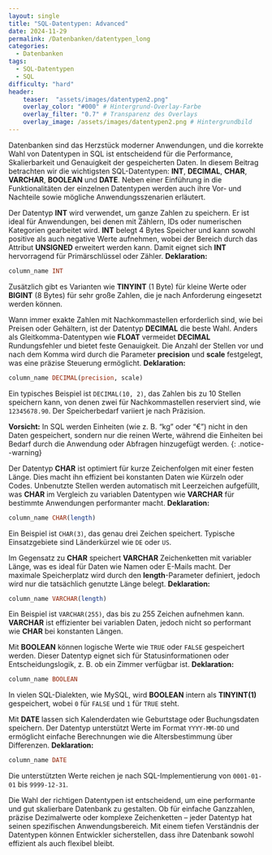```yaml
---
layout: single
title: "SQL-Datentypen: Advanced"
date: 2024-11-29
permalink: /Datenbanken/datentypen_long
categories: 
  - Datenbanken
tags: 
  - SQL-Datentypen
  - SQL
difficulty: "hard"
header:
    teaser:  "assets/images/datentypen2.png"
    overlay_color: "#000" # Hintergrund-Overlay-Farbe
    overlay_filter: "0.7" # Transparenz des Overlays
    overlay_image: /assets/images/datentypen2.png # Hintergrundbild
---
```


Datenbanken sind das Herzstück moderner Anwendungen, und die korrekte Wahl von Datentypen in SQL ist entscheidend für die Performance, Skalierbarkeit und Genauigkeit der gespeicherten Daten. In diesem Beitrag betrachten wir die wichtigsten SQL-Datentypen: **INT**, **DECIMAL**, **CHAR**, **VARCHAR**, **BOOLEAN** und **DATE**. Neben einer Einführung in die Funktionalitäten der einzelnen Datentypen werden auch ihre Vor- und Nachteile sowie mögliche Anwendungsszenarien erläutert.

Der Datentyp **INT** wird verwendet, um ganze Zahlen zu speichern. Er ist ideal für Anwendungen, bei denen mit Zählern, IDs oder numerischen Kategorien gearbeitet wird. **INT** belegt 4 Bytes Speicher und kann sowohl positive als auch negative Werte aufnehmen, wobei der Bereich durch das Attribut **UNSIGNED** erweitert werden kann. Damit eignet sich **INT** hervorragend für Primärschlüssel oder Zähler. 
**Deklaration:** 
```sql
column_name INT
```
Zusätzlich gibt es Varianten wie **TINYINT** (1 Byte) für kleine Werte oder **BIGINT** (8 Bytes) für sehr große Zahlen, die je nach Anforderung eingesetzt werden können.

Wann immer exakte Zahlen mit Nachkommastellen erforderlich sind, wie bei Preisen oder Gehältern, ist der Datentyp **DECIMAL** die beste Wahl. Anders als Gleitkomma-Datentypen wie **FLOAT** vermeidet **DECIMAL** Rundungsfehler und bietet feste Genauigkeit. Die Anzahl der Stellen vor und nach dem Komma wird durch die Parameter **precision** und **scale** festgelegt, was eine präzise Steuerung ermöglicht. 
**Deklaration:**
```sql
column_name DECIMAL(precision, scale)
```
Ein typisches Beispiel ist `DECIMAL(10, 2)`, das Zahlen bis zu 10 Stellen speichern kann, von denen zwei für Nachkommastellen reserviert sind, wie `12345678.90`. Der Speicherbedarf variiert je nach Präzision.

**Vorsicht:** In SQL werden Einheiten (wie z. B. “kg” oder “€”) nicht in den Daten gespeichert, sondern nur die reinen Werte, während die Einheiten bei Bedarf durch die Anwendung oder Abfragen hinzugefügt werden.
{: .notice--warning}


Der Datentyp **CHAR** ist optimiert für kurze Zeichenfolgen mit einer festen Länge. Dies macht ihn effizient bei konstanten Daten wie Kürzeln oder Codes. Unbenutzte Stellen werden automatisch mit Leerzeichen aufgefüllt, was **CHAR** im Vergleich zu variablen Datentypen wie **VARCHAR** für bestimmte Anwendungen performanter macht.
**Deklaration:**
```sql
column_name CHAR(length)
```
Ein Beispiel ist `CHAR(3)`, das genau drei Zeichen speichert. Typische Einsatzgebiete sind Länderkürzel wie `DE` oder `US`.

Im Gegensatz zu **CHAR** speichert **VARCHAR** Zeichenketten mit variabler Länge, was es ideal für Daten wie Namen oder E-Mails macht. Der maximale Speicherplatz wird durch den **length**-Parameter definiert, jedoch wird nur die tatsächlich genutzte Länge belegt.
**Deklaration:**
```sql
column_name VARCHAR(length)
```
Ein Beispiel ist `VARCHAR(255)`, das bis zu 255 Zeichen aufnehmen kann. **VARCHAR** ist effizienter bei variablen Daten, jedoch nicht so performant wie **CHAR** bei konstanten Längen.

Mit **BOOLEAN** können logische Werte wie `TRUE` oder `FALSE` gespeichert werden. Dieser Datentyp eignet sich für Statusinformationen oder Entscheidungslogik, z. B. ob ein Zimmer verfügbar ist.
**Deklaration:**
```sql
column_name BOOLEAN
```
In vielen SQL-Dialekten, wie MySQL, wird **BOOLEAN** intern als **TINYINT(1)** gespeichert, wobei `0` für `FALSE` und `1` für `TRUE` steht.

Mit **DATE** lassen sich Kalenderdaten wie Geburtstage oder Buchungsdaten speichern. Der Datentyp unterstützt Werte im Format `YYYY-MM-DD` und ermöglicht einfache Berechnungen wie die Altersbestimmung über Differenzen.
**Deklaration:**
```sql
column_name DATE
```
Die unterstützten Werte reichen je nach SQL-Implementierung von `0001-01-01` bis `9999-12-31`.

Die Wahl der richtigen Datentypen ist entscheidend, um eine performante und gut skalierbare Datenbank zu gestalten. Ob für einfache Ganzzahlen, präzise Dezimalwerte oder komplexe Zeichenketten – jeder Datentyp hat seinen spezifischen Anwendungsbereich. Mit einem tiefen Verständnis der Datentypen können Entwickler sicherstellen, dass ihre Datenbank sowohl effizient als auch flexibel bleibt.